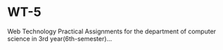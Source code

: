 # WT-5
Web Technology Practical Assignments for the department of computer science in 3rd year(6th-semester)...
